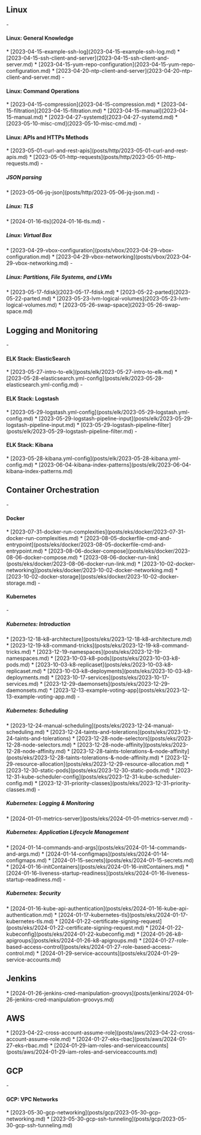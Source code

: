 <h2>Linux</h2>
- <h4>Linux: General Knowledge</h4>
  * [2023-04-15-example-ssh-log](2023-04-15-example-ssh-log.md)
  * [2023-04-15-ssh-client-and-server](2023-04-15-ssh-client-and-server.md)
  * [2023-04-15-yum-repo-configuration](2023-04-15-yum-repo-configuration.md)
  * [2023-04-20-ntp-client-and-server](2023-04-20-ntp-client-and-server.md) 
- <h4>Linux: Command Operations</h4>
  * [2023-04-15-compression](2023-04-15-compression.md)
  * [2023-04-15-filtration](2023-04-15-filtration.md)
  * [2023-04-15-manual](2023-04-15-manual.md)
  * [2023-04-27-systemd](2023-04-27-systemd.md)
  * [2023-05-10-misc-cmd](2023-05-10-misc-cmd.md)
- <h4>Linux: APIs and HTTPs Methods</h4>
  * [2023-05-01-curl-and-rest-apis](posts/http/2023-05-01-curl-and-rest-apis.md)
  * [2023-05-01-http-requests](posts/http/2023-05-01-http-requests.md)
  - <h5>JSON parsing</h5>
    * [2023-05-06-jq-json](posts/http/2023-05-06-jq-json.md)
  - <h5>Linux: TLS</h5>
    * [2024-01-16-tls](2024-01-16-tls.md)
  - <h5>Linux: Virtual Box</h5>
    * [2023-04-29-vbox-configuration](posts/vbox/2023-04-29-vbox-configuration.md)
    * [2023-04-29-vbox-networking](posts/vbox/2023-04-29-vbox-networking.md)
  - <h5>Linux: Partitions, File Systems, and LVMs</h5>
    * [2023-05-17-fdisk](2023-05-17-fdisk.md)
    * [2023-05-22-parted](2023-05-22-parted.md)
    * [2023-05-23-lvm-logical-volumes](2023-05-23-lvm-logical-volumes.md)
    * [2023-05-26-swap-space](2023-05-26-swap-space.md)

<h2>Logging and Monitoring</h2>
- <h4>ELK Stack: ElasticSearch</h4>
  * [2023-05-27-intro-to-elk](posts/elk/2023-05-27-intro-to-elk.md)
  * [2023-05-28-elasticsearch.yml-config](posts/elk/2023-05-28-elasticsearch.yml-config.md)
- <h4>ELK Stack: Logstash</h4>
  * [2023-05-29-logstash.yml-config](posts/elk/2023-05-29-logstash.yml-config.md)
  * [2023-05-29-logstash-pipeline-input](posts/elk/2023-05-29-logstash-pipeline-input.md)
  * [023-05-29-logstash-pipeline-filter](posts/elk/2023-05-29-logstash-pipeline-filter.md)
- <h4>ELK Stack: Kibana</h4>
  * [2023-05-28-kibana.yml-config](posts/elk/2023-05-28-kibana.yml-config.md) 
  * [2023-06-04-kibana-index-patterns](posts/elk/2023-06-04-kibana-index-patterns.md)

<h2>Container Orchestration</h2>
- <h4>Docker</h4>
  * [2023-07-31-docker-run-complexities](posts/eks/docker/2023-07-31-docker-run-complexities.md)
  * [2023-08-05-dockerfile-cmd-and-entrypoint](posts/eks/docker/2023-08-05-dockerfile-cmd-and-entrypoint.md)
  * [2023-08-06-docker-compose](posts/eks/docker/2023-08-06-docker-compose.md)
  * [2023-08-06-docker-run-link](posts/eks/docker/2023-08-06-docker-run-link.md)
  * [2023-10-02-docker-networking](posts/eks/docker/2023-10-02-docker-networking.md)
  * [2023-10-02-docker-storage](posts/eks/docker/2023-10-02-docker-storage.md)
- <h4>Kubernetes</h4>
  - <h5>Kubernetes: Introduction</h5>
    * [2023-12-18-k8-architecture](posts/eks/2023-12-18-k8-architecture.md)
    * [2023-12-19-k8-command-tricks](posts/eks/2023-12-19-k8-command-tricks.md)
    * [2023-12-19-namespaces](posts/eks/2023-12-19-namespaces.md)
    * [2023-10-03-k8-pods](posts/eks/2023-10-03-k8-pods.md)
    * [2023-10-03-k8-replicaset](posts/eks/2023-10-03-k8-replicaset.md)
    * [2023-10-03-k8-deployments](posts/eks/2023-10-03-k8-deployments.md)
    * [2023-10-17-services](posts/eks/2023-10-17-services.md)
    * [2023-12-29-daemonsets](posts/eks/2023-12-29-daemonsets.md)
    * [2023-12-13-example-voting-app](posts/eks/2023-12-13-example-voting-app.md)
  - <h5>Kubernetes: Scheduling</h5>
    * [2023-12-24-manual-scheduling](posts/eks/2023-12-24-manual-scheduling.md)
    * [2023-12-24-taints-and-tolerations](posts/eks/2023-12-24-taints-and-tolerations)
    * [2023-12-28-node-selectors](posts/eks/2023-12-28-node-selectors.md)
    * [2023-12-28-node-affinity](posts/eks/2023-12-28-node-affinity.md)
    * [2023-12-28-taints-tolerations-&-node-affinity](posts/eks/2023-12-28-taints-tolerations-&-node-affinity.md)
    * [2023-12-29-resource-allocation](posts/eks/2023-12-29-resource-allocation.md)
    * [2023-12-30-static-pods](posts/eks/2023-12-30-static-pods.md)
    * [2023-12-31-kube-scheduler-config](posts/eks/2023-12-31-kube-scheduler-config.md)
    * [2023-12-31-priority-classes](posts/eks/2023-12-31-priority-classes.md)
  - <h5>Kubernetes: Logging & Monitoring</h5>
    * [2024-01-01-metrics-server](posts/eks/2024-01-01-metrics-server.md)
  - <h5>Kubernetes: Application Lifecycle Management</h5>
    * [2024-01-14-commands-and-args](posts/eks/2024-01-14-commands-and-args.md)
    * [2024-01-14-configmaps](posts/eks/2024-01-14-configmaps.md)
    * [2024-01-15-secrets](posts/eks/2024-01-15-secrets.md)
    * [2024-01-16-initContainers](posts/eks/2024-01-16-initContainers.md)
    * [2024-01-16-liveness-startup-readiness](posts/eks/2024-01-16-liveness-startup-readiness.md)
  - <h5>Kubernetes: Security</h5>
    * [2024-01-16-kube-api-authentication](posts/eks/2024-01-16-kube-api-authentication.md)
    * [2024-01-17-kubernetes-tls](posts/eks/2024-01-17-kubernetes-tls.md)
    * [2024-01-22-certificate-signing-request](posts/eks/2024-01-22-certificate-signing-request.md)
    * [2024-01-22-kubeconfig](posts/eks/2024-01-22-kubeconfig.md)
    * [2024-01-26-k8-apigroups](posts/eks/2024-01-26-k8-apigroups.md)
    * [2024-01-27-role-based-access-control](posts/eks/2024-01-27-role-based-access-control.md)
    * [2024-01-29-service-accounts](posts/eks/2024-01-29-service-accounts.md)

<h2>Jenkins</h2>
  * [2024-01-26-jenkins-cred-manipulation-groovys](posts/jenkins/2024-01-26-jenkins-cred-manipulation-groovys.md)
       
<h2>AWS</h2>
  * [2023-04-22-cross-account-assume-role](posts/aws/2023-04-22-cross-account-assume-role.md)
  * [2024-01-27-eks-rbac](posts/aws/2024-01-27-eks-rbac.md)
  * [2024-01-29-iam-roles-and-serviceaccounts](posts/aws/2024-01-29-iam-roles-and-serviceaccounts.md)

<h2>GCP</h2>
- <h4>GCP: VPC Networks</h4>
  * [2023-05-30-gcp-networking](posts/gcp/2023-05-30-gcp-networking.md)
  * [2023-05-30-gcp-ssh-tunneling](posts/gcp/2023-05-30-gcp-ssh-tunneling.md)
